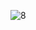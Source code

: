 ![8](https://user-images.githubusercontent.com/76423272/162608285-e48b5c24-878d-42be-9796-47ef36e23f39.png)
